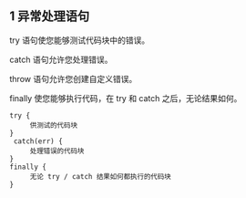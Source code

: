 ## 1 异常处理语句


try 语句使您能够测试代码块中的错误。

catch 语句允许您处理错误。

throw 语句允许您创建自定义错误。

finally 使您能够执行代码，在 try 和 catch 之后，无论结果如何。

```
try {
     供测试的代码块
}
 catch(err) {
     处理错误的代码块
} 
finally {
     无论 try / catch 结果如何都执行的代码块
}
```